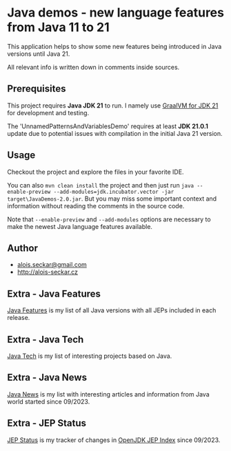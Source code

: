 # Java demos - new language features from Java 11 to 21

This application helps to show some new features being introduced in Java versions until Java 21.

All relevant info is written down in comments inside sources.

## Prerequisites 
This project requires **Java JDK 21** to run. I namely use [GraalVM for JDK 21](https://medium.com/graalvm/graalvm-for-jdk-21-is-here-ee01177dd12d) for development and testing.

The 'UnnamedPatternsAndVariablesDemo' requires at least **JDK 21.0.1** update due to potential issues with compilation in the initial Java 21 version.

## Usage
Checkout the project and explore the files in your favorite IDE.

You can also `mvn clean install` the project and then just run `java --enable-preview --add-modules=jdk.incubator.vector -jar target\JavaDemos-2.0.jar`. 
But you may miss some important context and information without reading the comments in the source code. 

Note that `--enable-preview` and `--add-modules` options are necessary to make the newest Java language features available.

## Author
* alois.seckar@gmail.com
* http://alois-seckar.cz

## Extra - Java Features
[Java Features](JavaFeatures.md) is my list of all Java versions with all JEPs included in each release.

## Extra - Java Tech
[Java Tech](JavaTech.md) is my list of interesting projects based on Java.

## Extra - Java News
[Java News](JavaNews.md) is my list with interesting articles and information from Java world started since 09/2023.

## Extra - JEP Status
[JEP Status](JEPStatus.md) is my tracker of changes in [OpenJDK JEP Index](https://openjdk.org/jeps/0) since 09/2023.
